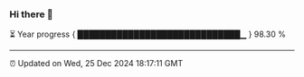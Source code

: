 ### Hi there 👋

⏳ Year progress { █████████████████████████████▁ } 98.30 %

---

⏰ Updated on Wed, 25 Dec 2024 18:17:11 GMT
